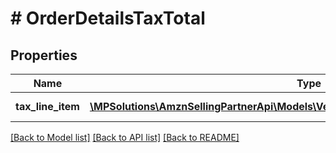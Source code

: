 # # OrderDetailsTaxTotal

## Properties

Name | Type | Description | Notes
------------ | ------------- | ------------- | -------------
**tax_line_item** | [**\MPSolutions\AmznSellingPartnerApi\Models\VendorDirectFulfillmentOrders\TaxDetails[]**](TaxDetails.md) | A list of tax line items. | [optional]

[[Back to Model list]](../../README.md#models) [[Back to API list]](../../README.md#endpoints) [[Back to README]](../../README.md)
